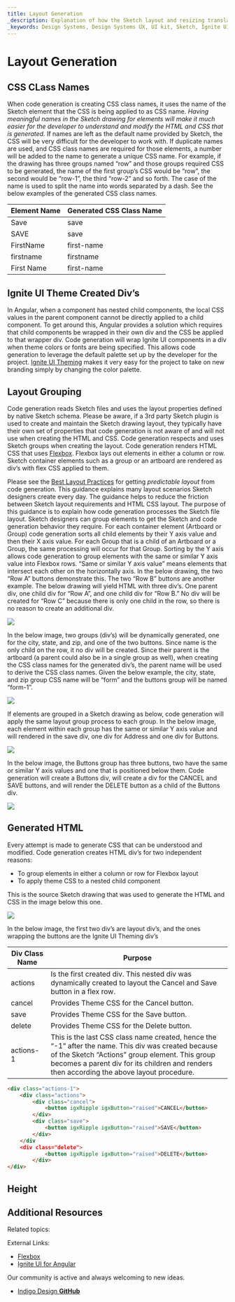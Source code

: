 ```yaml
---
title: Layout Generation 
_description: Explanation of how the Sketch layout and resizing translates to generated code and behavior.
_keywords: Design Systems, Design Systems UX, UI kit, Sketch, Ignite UI for Angular, Sketch to Angular, Sketch to Angular, Angular, Angular Design System, Export code from Sketch, Design Kits for Angular, Sketch HTML, Sketch to HTML, Sketch UI kits
---
```


# Layout Generation

## CSS CLass Names

When code generation is creating CSS class names, it uses the name of the Sketch element that the CSS is being applied to as CSS name. _Having meaningful names in the Sketch drawing for elements will make it much easier for the developer to understand and modify the HTML and CSS that is generated._ If names are left as the default name provided by Sketch, the CSS will be very difficult for the developer to work with.
If duplicate names are used, and CSS class names are required for those elements, a number will be added to the name to generate a unique CSS name. For example, if the drawing has three groups named “row” and those groups required CSS to be generated, the name of the first group’s CSS would be “row”, the second would be “row-1”, the third “row-2” and so forth.
The case of the name is used to split the name into words separated by a dash. See the below examples of the generated CSS class names.

| Element Name | Generated CSS Class Name |
| ------------ | ------------------------ |
| Save         | save                     |
| SAVE         | save                     |
| FirstName    | first-name               |
| firstname    | firstname                |
| First Name   | first-name               |

## Ignite UI Theme Created Div’s

In Angular, when a component has nested child components, the local CSS values in the parent component cannot be directly applied to a child component. To get around this, Angular provides a solution which requires that child components be wrapped in their own div and the CSS be applied to that wrapper div.
Code generation will wrap Ignite UI components in a div when theme colors or fonts are being specified. This allows code generation to leverage the default palette set up by the developer for the project. [Ignite UI Theming](https://www.infragistics.com/products/ignite-ui-angular/angular/components/themes/index.html) makes it very easy for the project to take on new branding simply by changing the color palette.

## Layout Grouping

Code generation reads Sketch files and uses the layout properties defined by native Sketch schema. Please be aware, if a 3rd party Sketch plugin is used to create and maintain the Sketch drawing layout, they typically have their own set of properties that code generation is not aware of and will not use when creating the HTML and CSS.
Code generation respects and uses Sketch groups when creating the layout. Code generation renders HTML CSS that uses [Flexbox](https://css-tricks.com/snippets/css/a-guide-to-flexbox/). Flexbox lays out elements in either a column or row.
Sketch container elements such as a group or an artboard are rendered as div’s with flex CSS applied to them.

Please see the [Best Layout Practices](best-layout-practices.md) for getting _predictable layout_ from code generation. This guidance explains many layout scenarios Sketch designers create every day. The guidance helps to reduce the friction between Sketch layout requirements and HTML CSS layout. The purpose of this guidance is to explain how code generation processes the Sketch file layout.
Sketch designers can group elements to get the Sketch and code generation behavior they require.
For each container element (Artboard or Group) code generation sorts all child elements by their Y axis value and then their X axis value. For each Group that is a child of an Artboard or a Group, the same processing will occur for that Group.
Sorting by the Y axis allows code generation to group elements with the same or similar Y axis value into Flexbox rows. “Same or similar Y axis value” means elements that intersect each other on the horizontally axis.
In the below drawing, the two “Row A” buttons demonstrate this. The two “Row B” buttons are another example. The below drawing will yield HTML with three div’s. One parent div, one child div for “Row A”, and one child div for “Row B.” No div will be created for “Row C” because there is only one child in the row, so there is no reason to create an additional div.

<img src="../images/layout_codegen1.png" />

In the below image, two groups (div’s) will be dynamically generated, one for the city, state, and zip, and one of the two buttons. Since name is the only child on the row, it no div will be created.
Since their parent is the artboard (a parent could also be in a single group as well), when creating the CSS class names for the generated div’s, the parent name will be used to derive the CSS class names. Given the below example, the city, state, and zip group CSS name will be “form” and the buttons group will be named “form-1”.

<img src="../images/layout_codegen2.png" />

If elements are grouped in a Sketch drawing as below, code generation will apply the same layout group process to each group. In the below image, each element within each group has the same or similar Y axis value and will rendered in the save div, one div for Address and one div for Buttons.

<img src="../images/layout_codegen3.png" />

In the below image, the Buttons group has three buttons, two have the same or similar Y axis values and one that is positioned below them. Code generation will create a Buttons div, will create a div for the CANCEL and SAVE buttons, and will render the DELETE button as a child of the Buttons div.

<img src="../images/layout_codegen4.png" />

## Generated HTML

Every attempt is made to generate CSS that can be understood and modified.
Code generation creates HTML div’s for two independent reasons:

- To group elements in either a column or row for Flexbox layout
- To apply theme CSS to a nested child component

This is the source Sketch drawing that was used to generate the HTML and CSS in the image below this one.

<img src="../images/layout_codegen5.png" />

In the below image, the first two div’s are layout div’s, and the ones wrapping the buttons are the Ignite UI Theming div’s

| Div Class Name | Purpose                                                                                                                                                                                                                                             |
| -------------- | --------------------------------------------------------------------------------------------------------------------------------------------------------------------------------------------------------------------------------------------------- |
| actions        | Is the first created div. This nested div was dynamically created to layout the Cancel and Save button in a flex row.                                                                                                                               |
| cancel         | Provides Theme CSS for the Cancel button.                                                                                                                                                                                                           |
| save           | Provides Theme CSS for the Save button.                                                                                                                                                                                                             |
| delete         | Provides Theme CSS for the Delete button.                                                                                                                                                                                                           |
| actions-1      | This is the last CSS class name created, hence the “-1” after the name. This div was created because of the Sketch “Actions” group element. This group becomes a parent div for its children and renders then according the above layout procedure. |

```html
<div class="actions-1">
    <div class="actions">
        <div class="cancel">
            <button igxRipple igxButton="raised">CANCEL</button>
        </div>
        <div class="save">
            <button igxRipple igxButton="raised">SAVE</button>
        </div>
    </div
    <div class="delete">
            <button igxRipple igxButton="raised">DELETE</button>
        </div>
</div>
```

## Height

## Additional Resources

Related topics:

External Links:

- [Flexbox](https://css-tricks.com/snippets/css/a-guide-to-flexbox/)
- [Ignite UI for Angular](https://www.infragistics.com/products/ignite-ui-angular)

Our community is active and always welcoming to new ideas.

- [Indigo Design **GitHub**](https://github.com/IgniteUI/design-system-docfx)
